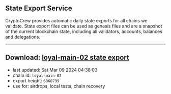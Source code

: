 ## State Export Service
CryptoCrew provides automatic daily state exports for all chains we validate. State export files can be used as genesis files and are a snapshot of the current blockchain state, including all validators, accounts, balances and delegations.

---
**Download: [loyal-main-02 state export](https://dl-eu2.ccvalidators.com/SERVICE/loyal/loyal-main-02_export_6868799.json)**
---

- last updated: Sat Mar 09 2024 04:38:03
- chain id: `loyal-main-02`
- export height: `6868799`
- use for: airdrops, local tests, chain recovery
